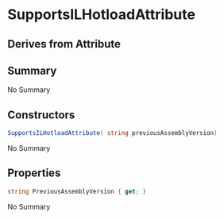 # SupportsILHotloadAttribute

## Derives from Attribute

## Summary

No Summary
## Constructors

```c#
SupportsILHotloadAttribute( string previousAssemblyVersion) 
```
No Summary
## Properties

```c#
string PreviousAssemblyVersion { get; } 
```
No Summary
